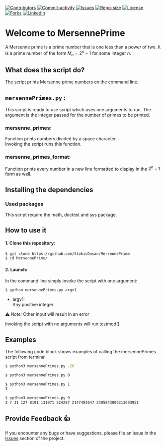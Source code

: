 [![Contributors][contributors-shield]][contributors-url]
[![Commit-activity][commit-activity-shield]][commit-activity-url]
[![Issues][issues-shield]][issues-url]
[![Repo-size][repo-size-shield]][repo-size-url]
[![License][license-shield]][license-url]  
[![Forks][forks-shield]][forks-url]
[![LinkedIn][linkedin-shield]][linkedin-url]

# Welcome to MersennePrime

A Mersenne prime is a prime number that is one less than a power of two. It is a prime number of the form $M_{n} = 2^{n}-1$ for some integer $n$.

## What does the script do?
The script prints Mersenne prime numbers on the command line.

## `mersennePrimes.py` :
This script is ready to use script which uses one arguments to run. The argument is the integer passed for the number of primes to be printed.

### mersenne_primes:
Function prints numbers divided by a space character.  
Invoking the script runs this function.

### mersenne_primes_format:
Function prints every number in a new line formatted to display in the $2^{n}-1$ form as well.

## Installing the dependencies

### Used packages
This script require the math, doctest and sys package.

## How to use it
#### 1. Clone this repository:
```bash
$ git clone https://github.com/StokicDusan/MersennePrime
$ cd MersennePrime/
```
#### 2. Launch:
In the command line simply invoke the script with one argument:
```bash
$ python mersennePrimes.py argv1
```
* argv1:  
Any positive integer  

:warning: *Note:* Other input will result in an error

Invoking the script with no arguments will run testmod().

## Examples

The following code block shows examples of calling the mersennePrimes script from terminal.

```bash
$ python3 mersennePrimes.py -20

$ python3 mersennePrimes.py 0

$ python3 mersennePrimes.py 1
3

$ python3 mersennePrimes.py 9
3 7 31 127 8191 131071 524287 2147483647 2305843009213693951
```
## Provide Feedback 👍

If you encounter any bugs or have suggestions, please file an issue in the
[Issues][issues-url]
section of the project.

[contributors-shield]: https://img.shields.io/github/contributors/StokicDusan/MersennePrime
[contributors-url]: https://github.com/StokicDusan/MersennePrime/graphs/contributors
[forks-shield]: https://img.shields.io/github/forks/StokicDusan/MersennePrime?style=social
[forks-url]: https://github.com/StokicDusan/MersennePrime/network/members
[issues-shield]: https://img.shields.io/github/issues/StokicDusan/MersennePrime
[issues-url]: https://github.com/StokicDusan/MersennePrime/issues
[commit-activity-shield]: https://img.shields.io/github/last-commit/StokicDusan/MersennePrime
[commit-activity-url]: https://github.com/StokicDusan/MersennePrime/graphs/commit-activity
[license-url]: https://github.com/StokicDusan/MersennePrime/blob/main/LICENSE
[license-shield]: https://img.shields.io/github/license/StokicDusan/MersennePrime
[repo-size-shield]: https://img.shields.io/github/repo-size/StokicDusan/MersennePrime
[repo-size-url]: https://img.shields.io/github/repo-size/StokicDusan/MersennePrime
[linkedin-shield]: https://img.shields.io/badge/LinkedIn-0077B5?style=plastice&logo=linkedin&logoColor=white
[linkedin-url]: https://linkedin.com/in/stokicdusan
